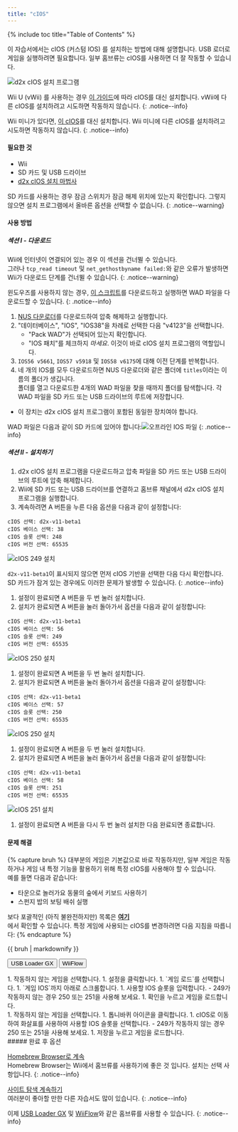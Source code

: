 ```yaml
---
title: "cIOS"
---
```


{% include toc title="Table of Contents" %}

이 자습서에서는 cIOS (커스텀 IOS) 를 설치하는 방법에 대해 설명합니다. USB 로더로 게임을 실행하려면 필요합니다. 일부 홈브류는 cIOS를 사용하면 더 잘 작동할 수 있습니다.

![d2x cIOS 설치 프로그램](/images/cios/cIOS.png)

Wii U (vWii) 를 사용하는 경우 [이 가이드](https://wiiu.hacks.guide/#/vwii-modding)에 따라 cIOS를 대신 설치합니다. vWii에 다른 cIOS를 설치하려고 시도하면 작동하지 않습니다.
{: .notice--info}

Wii 미니가 있다면, [이 cIOS](cios-mini)를 대신 설치합니다. Wii 미니에 다른 cIOS를 설치하려고 시도하면 작동하지 않습니다.
{: .notice--info}

#### 필요한 것

- Wii
- SD 카드 및 USB 드라이브
- [d2x cIOS 설치 마법사](https://hbb1.oscwii.org/hbb/d2x-cios-installer/d2x-cios-installer.zip)

SD 카드를 사용하는 경우 잠금 스위치가 잠금 해제 위치에 있는지 확인합니다. 그렇지 않으면 설치 프로그램에서 올바른 옵션을 선택할 수 없습니다.
{: .notice--warning}

#### 사용 방법

##### 섹션 I - 다운로드

Wii에 인터넷이 연결되어 있는 경우 이 섹션을 건너뛸 수 있습니다. <br/> 그러나 `tcp_read timeout` 및 `net_gethostbyname failed:`와 같은 오류가 발생하면 Wii가 다운로드 단계를 건너뛸 수 있습니다.
{: .notice--warning}

윈도우즈를 사용하지 않는 경우, [이 스크립트](/assets/files/d2x_offline_ios.sh)를 다운로드하고 실행하면 WAD 파일을 다운로드할 수 있습니다.
{: .notice--info}

1. [NUS 다운로더](https://github.com/WiiDatabase/nusdownloader/releases/latest/download/NUSD-Mod-NUS-Fix.zip)를 다운로드하여 압축 해제하고 실행합니다.
1. "데이터베이스", "IOS", "IOS38"을 차례로 선택한 다음 "v4123"을 선택합니다.
   - "Pack WAD"가 선택되어 있는지 확인합니다.
   - "IOS 패치"를 체크하지 *마세요*. 이것이 바로 cIOS 설치 프로그램의 역할입니다.
1. `IOS56 v5661`, `IOS57 v5918` 및 `IOS58 v6175`에 대해 이전 단계를 반복합니다.
1. 네 개의 IOS를 모두 다운로드하면 NUS 다운로더와 같은 폴더에 `titles`이라는 이름의 폴더가 생깁니다. <br/> 폴더를 열고 다운로드한 4개의 WAD 파일을 찾을 때까지 폴더를 탐색합니다. 각 WAD 파일을 SD 카드 또는 USB 드라이브의 루트에 저장합니다.
  - 이 장치는 d2x cIOS 설치 프로그램이 포함된 동일한 장치여야 합니다.

WAD 파일은 다음과 같이 SD 카드에 있어야 합니다:![오프라인 IOS 파일](/images/cios/d2x_offline_ios.png)
{: .notice--info}
##### 섹션 II - 설치하기

1. d2x cIOS 설치 프로그램을 다운로드하고 압축 파일을 SD 카드 또는 USB 드라이브의 루트에 압축 해제합니다.
1. Wii에 SD 카드 또는 USB 드라이브를 연결하고 홈브류 채널에서 d2x cIOS 설치 프로그램을 실행합니다.
1. 계속하려면 A 버튼을 누른 다음 옵션을 다음과 같이 설정합니다:

```
cIOS 선택: d2x-v11-beta1
cIOS 베이스 선택: 38
cIOS 슬롯 선택: 248
cIOS 버전 선택: 65535
```

![cIOS 249 설치](/images/cios/d2x_v11_248.png)

`d2x-v11-beta1`이 표시되지 않으면 먼저 cIOS 기반을 선택한 다음 다시 확인합니다. SD 카드가 잠겨 있는 경우에도 이러한 문제가 발생할 수 있습니다.
{: .notice--info}

1. 설정이 완료되면 A 버튼을 두 번 눌러 설치합니다.
1. 설치가 완료되면 A 버튼을 눌러 돌아가서 옵션을 다음과 같이 설정합니다:

```
cIOS 선택: d2x-v11-beta1
cIOS 베이스 선택: 56
cIOS 슬롯 선택: 249
cIOS 버전 선택: 65535
```

![cIOS 250 설치](/images/cios/d2x_v11_249.png)

1. 설정이 완료되면 A 버튼을 두 번 눌러 설치합니다.
1. 설치가 완료되면 A 버튼을 눌러 돌아가서 옵션을 다음과 같이 설정합니다:

```
cIOS 선택: d2x-v11-beta1
cIOS 베이스 선택: 57
cIOS 슬롯 선택: 250
cIOS 버전 선택: 65535
```

![cIOS 250 설치](/images/cios/d2x_v11_250.png)

1. 설정이 완료되면 A 버튼을 두 번 눌러 설치합니다.
1. 설치가 완료되면 A 버튼을 눌러 돌아가서 옵션을 다음과 같이 설정합니다:

```
cIOS 선택: d2x-v11-beta1
cIOS 베이스 선택: 58
cIOS 슬롯 선택: 251
cIOS 버전 선택: 65535
```

![cIOS 251 설치](/images/cios/d2x_v11_251.png)

1. 설정이 완료되면 A 버튼을 다시 두 번 눌러 설치한 다음 완료되면 종료합니다.

#### 문제 해결

{% capture bruh %}
대부분의 게임은 기본값으로 바로 작동하지만, 일부 게임은 작동하거나 게임 내 특정 기능을 활용하기 위해 특정 cIOS를 사용해야 할 수 있습니다.<br> 예를 들면 다음과 같습니다:

- 타운으로 놀러가요 동물의 숲에서 키보드 사용하기
- 스펀지 밥의 보팅 배쉬 실행

보다 포괄적인 (아직 불완전하지만) 목록은 [**여기**](https://wiki.gbatemp.net/wiki/Wii_cIOS_base_Compatibility_List)<br>에서 확인할 수 있습니다. 특정 게임에 사용되는 cIOS를 변경하려면 다음 지침을 따릅니다:
{% endcapture %}

<div class="notice--warning">{{ bruh | markdownify }}</div>

<button class="tablinks btn btn--large btn--primary" id="defaultOpen" onclick="openTab(event, 'usbloadergx')">USB Loader GX</button>
<button class="tablinks btn btn--large btn--info" onclick="openTab(event, 'wiiflow')">WiiFlow</button>

<div id="usbloadergx" class="blanktabcontent" markdown="1">
1. 작동하지 않는 게임을 선택합니다.
1. 설정을 클릭합니다.
1. `게임 로드`를 선택합니다.
1. `게임 IOS`까지 아래로 스크롤합니다.
1. 사용할 IOS 슬롯을 입력합니다.
    - 249가 작동하지 않는 경우 250 또는 251을 사용해 보세요.
1. 확인을 누르고 게임을 로드합니다.
</div>
<div id="wiiflow" class="blanktabcontent" markdown="1">
1. 작동하지 않는 게임을 선택합니다.
1. 톱니바퀴 아이콘을 클릭합니다.
1. cIOS로 이동하여 화살표를 사용하여 사용할 IOS 슬롯을 선택합니다.
    - 249가 작동하지 않는 경우 250 또는 251을 사용해 보세요.
1. 저장을 누르고 게임을 로드합니다.
</div>
##### 완료 후 옵션

[Homebrew Browser로 계속](hbb)<br> Homebrew Browser는 Wii에서 홈브류를 사용하기에 좋은 것 입니다. 설치는 선택 사항입니다.
{: .notice--info}

[사이트 탐색 계속하기](site-navigation)<br> 여러분이 좋아할 만한 다른 자습서도 많이 있습니다.
{: .notice--info}

이제 [USB Loader GX](usbloadergx) 및 [WiiFlow](wiiflow)와 같은 홈브류를 사용할 수 있습니다.
{: .notice--info}

<script>
    let tabcontent = document.getElementsByClassName("blanktabcontent");
    let tablinks = document.getElementsByClassName("tablinks");

    function openTab(evt, tabName) {
        let element;

        for (element of tabcontent) {
            element.style.display = "none";
        }

        for (element of tablinks) {
            element.className = element.className.replace("btn--primary", "btn--info");
            if (!element.className.includes('btn--info'))
                element.className += " btn--info";
        }

        document.getElementById(tabName).style.display = "block";
        evt.currentTarget.className = evt.currentTarget.className.replace("btn--info", "btn--primary");
    }

    // Get the element with id="defaultOpen" and click on it
    document.getElementById("defaultOpen").click();
</script>